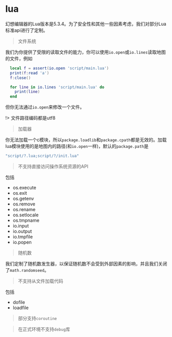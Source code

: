# lua

幻想编辑器的Lua版本是5.3.4。为了安全性和其他一些因素考虑，我们对部分Lua标准api进行了定制。

> 文件系统

我们为你提供了受限的读取文件的能力，你可以使用`io.open`或`io.lines`读取地图的文件，例如

``` lua
  local f = assert(io.open 'script/main.lua')
  print(f:read 'a')
  f:close()

  for line in io.lines 'script/main.lua' do
    print(line)
  end
```

但你无法通过`io.open`来修改一个文件。

!> 文件路径编码都是utf8

> 加载器

你无法加载一个c模块，所以`package.loadlib`和`package.cpath`都是无效的。加载lua模块使用的是地图内的路径(和`io.open`一样)，默认的`package.path`是

``` lua
"script/?.lua;script/?/init.lua"
```

> 不支持直接访问操作系统资源的API

包括

* os.execute
* os.exit
* os.getenv
* os.remove
* os.rename
* os.setlocale
* os.tmpname
* io.input
* io.output
* io.tmpfile
* io.popen

> 随机数

我们定制了随机数发生器，以保证随机数不会受到外部因素的影响，并且我们关闭了`math.randomseed`。

> 不支持从文件加载代码

包括

* dofile
* loadfile

> 部分支持`coroutine`

> 在正式环境不支持`debug`库
